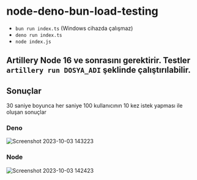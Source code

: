 # node-deno-bun-load-testing

- `bun run index.ts` (Windows cihazda çalışmaz)
- `deno run index.ts`
- `node index.js`

Artillery Node 16 ve sonrasını gerektirir. 
Testler `artillery run DOSYA_ADI` şeklinde çalıştırılabilir.
---
## Sonuçlar
30 saniye boyunca her saniye 100 kullanıcının 10 kez istek yapması ile oluşan sonuçlar
### Deno
![Screenshot 2023-10-03 143223](https://github.com/anileates/node-deno-bun-load-testing/assets/49078844/d16d48ca-94b9-4f94-a557-98bb12f66f15)

### Node
![Screenshot 2023-10-03 142423](https://github.com/anileates/node-deno-bun-load-testing/assets/49078844/f7cbe869-d4fd-49ac-963d-8995f013ea36)

